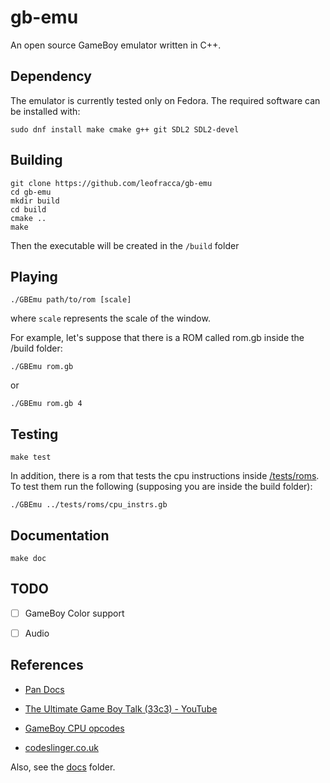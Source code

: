 # gb-emu

An open source GameBoy emulator written in C++.

## Dependency

The emulator is currently tested only on Fedora. The required software can be installed with:

```shell
sudo dnf install make cmake g++ git SDL2 SDL2-devel
```

## Building

```shell
git clone https://github.com/leofracca/gb-emu
cd gb-emu
mkdir build
cd build
cmake ..
make
```

Then the executable will be created in the `/build` folder

## Playing

```shell
./GBEmu path/to/rom [scale]
```

where `scale` represents the scale of the window.

For example, let's suppose that there is a ROM called rom.gb inside the /build folder:

```shell
./GBEmu rom.gb
```

or

```shell
./GBEmu rom.gb 4
```

## Testing

```shell
make test
```

In addition, there is a rom that tests the cpu instructions inside [/tests/roms](tests/roms).
To test them run the following (supposing you are inside the build folder):

```shell
./GBEmu ../tests/roms/cpu_instrs.gb
```

## Documentation

```shell
make doc
```

## TODO

- [ ] GameBoy Color support

- [ ] Audio

## References

- [Pan Docs](https://gbdev.io/pandocs/)

- [The Ultimate Game Boy Talk (33c3) - YouTube](https://www.youtube.com/watch?v=HyzD8pNlpwI)

- [GameBoy CPU opcodes](https://www.pastraiser.com/cpu/gameboy/gameboy_opcodes.html)

- [codeslinger.co.uk](http://www.codeslinger.co.uk/pages/projects/gameboy.html)

Also, see the [docs](docs) folder.
